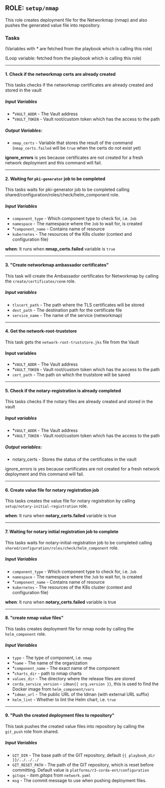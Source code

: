 [//]: # (##############################################################################################)
[//]: # (Copyright Accenture. All Rights Reserved.)
[//]: # (SPDX-License-Identifier: Apache-2.0)
[//]: # (##############################################################################################)

## ROLE: `setup/nmap`
This role creates deployment file for the Networkmap (nmap) and also pushes the generated value file into repository.

### Tasks
(Variables with * are fetched from the playbook which is calling this role)

(Loop variable: fetched from the playbook which is calling this role)

---

#### 1. Check if the networkmap certs are already created
This tasks checks if the networkmap certificates are already created and stored in the vault
##### Input Variables
- *`VAULT_ADDR` - The Vault address
- *`VAULT_TOKEN` - Vault root/custom token which has the access to the path
##### Output Variables:
-  `nmap_certs` - Variable that stores the result of the command (`nmap_certs.failed` will be `true` when the certs do not exist yet)

**ignore_errors** is yes because certificates are not created for a fresh network deployment and this command will fail.

---

#### 2. Waiting for `pki-generator` job to be completed
This tasks waits for pki-generator job to be completed calling shared/configuration/roles/check/helm_component role.
##### Input Variables
- `component_type` - Which component type to check for, i.e. `Job` 
- `namespace` - The namespace where the `Job` to wait for, is created
- *`component_name` - Contains name of resource
- `kubernetes` - The resources of the K8s cluster (context and configuration file)

**when**: It runs when **nmap_certs.failed** variable is `true`

---

#### 3. "Create networkmap ambassador certificates"
This task will create the Ambassador certificates for Networkmap by calling the `create/certificates/cenm` role.
##### Input variables
- `tlscert_path` - The path where the TLS certificates will be stored
- `dest_path` - The destination path for the certificate file
- `service_name` - The name of the service (networkmap)

---

#### 4. Get the network-root-truststore
This task gets the `network-root-truststore.jks` file from the Vault
#### Input variables
- *`VAULT_ADDR` - The Vault address
- *`VAULT_TOKEN` - Vault root/custom token which has the access to the path
- `cert_path` - The path on which the truststore will be saved

---

#### 5. Check if the notary-registration is already completed
This tasks checks if the notary files are already created and stored in the vault
##### Input variables
- *`VAULT_ADDR` - The Vault address
- *`VAULT_TOKEN` - Vault root/custom token which has the access to the path
##### Output variables:
- notary_certs - Stores the status of the certificates in the vault

ignore_errors is yes because certificates are not created for a fresh network deployment and this command will fail.

---

#### 6. Create value file for notary registration job
This tasks creates the value file for notary registration by calling `setup/notary-initial-registration` role.

**when**: It runs when **notary_certs.failed** variable is true

---

#### 7. Waiting for notary initial registration job to complete
This tasks waits for notary-initial-registration job to be completed calling `shared/configuration/roles/check/helm_component` role.
##### Input Variables
- `component_type` - Which component type to check for, i.e. `Job` 
- `namespace` - The namespace where the `Job` to wait for, is created
- *`component_name` - Contains name of resource
- `kubernetes` - The resources of the K8s cluster (context and configuration file)

**when**: It runs when **notary_certs.failed** variable is true

---

#### 8. "create nmap value files"
This tasks creates deployment file for nmap node by calling the `helm_component` role.
##### Input Variables
- `type` - The type of component, i.e. `nmap`
- *`name` - The name of the organization
- *`component_name` - The exact name of the component
- *`charts_dir` - path to nmap charts
- `values_dir` - The directory where the release files are stored
- `corda_service_version` - `idman{{ org.version }}`, this is used to find the Docker image from `helm_component/vars`
- *`idman_url` - The public URL of the Idman (with external URL suffix) 
- `helm_lint` - Whether to lint the Helm chart, i.e. `true`

---

#### 9. "Push the created deployment files to repository"
This task pushes the created value files into repository by calling the `git_push` role from shared.
##### Input Variables
- `GIT_DIR` - The base path of the GIT repository, default `{{ playbook_dir }}/../../../`
- `GIT_RESET_PATH` - The path of the GIT repository, which is reset before committing. Default value is `platforms/r3-corda-ent/configuration`
- `gitops` - *item.gitops* from `network.yaml`
- `msg` - The commit message to use when pushing deployment files.
